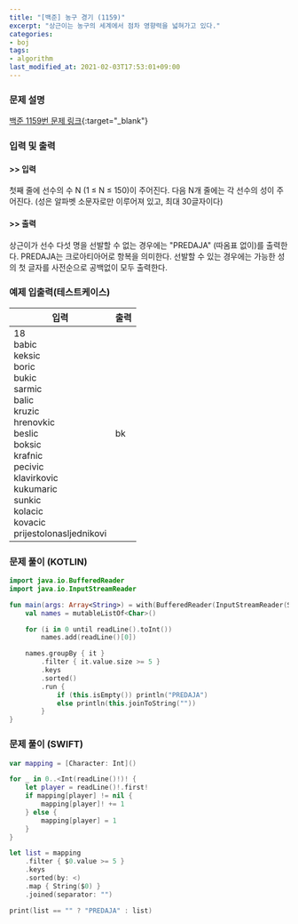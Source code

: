 ```yaml
---
title: "[백준] 농구 경기 (1159)"
excerpt: "상근이는 농구의 세계에서 점차 영향력을 넓혀가고 있다."
categories:
- boj
tags:
- algorithm
last_modified_at: 2021-02-03T17:53:01+09:00
---
```



### 문제 설명
[백준 1159번 문제 링크](https://www.acmicpc.net/problem/1159#description){:target="_blank"}




### 입력 및 출력
#### >> 입력
첫째 줄에 선수의 수 N (1 ≤ N ≤ 150)이 주어진다. 다음 N개 줄에는 각 선수의 성이 주어진다. (성은 알파벳 소문자로만 이루어져 있고, 최대 30글자이다)



#### >> 출력
상근이가 선수 다섯 명을 선발할 수 없는 경우에는 "PREDAJA" (따옴표 없이)를 출력한다. PREDAJA는 크로아티아어로 항복을 의미한다. 선발할 수 있는 경우에는 가능한 성의 첫 글자를 사전순으로 공백없이 모두 출력한다.





### 예제 입출력(테스트케이스)


|입력|출력|
|-----|------|
|18<br>babic<br>keksic<br>boric<br>bukic<br>sarmic<br>balic<br>kruzic<br>hrenovkic<br>beslic<br>boksic<br>krafnic<br>pecivic<br>klavirkovic<br>kukumaric<br>sunkic<br>kolacic<br>kovacic<br>prijestolonasljednikovi|bk|




### 문제 풀이 (KOTLIN)
```kotlin
import java.io.BufferedReader
import java.io.InputStreamReader

fun main(args: Array<String>) = with(BufferedReader(InputStreamReader(System.`in`))) {
    val names = mutableListOf<Char>()

    for (i in 0 until readLine().toInt())
        names.add(readLine()[0])

    names.groupBy { it }
        .filter { it.value.size >= 5 }
        .keys
        .sorted()
        .run {
            if (this.isEmpty()) println("PREDAJA")
            else println(this.joinToString(""))
        }
}
```





### 문제 풀이 (SWIFT)
```swift
var mapping = [Character: Int]()

for _ in 0..<Int(readLine()!)! {
    let player = readLine()!.first!
    if mapping[player] != nil {
        mapping[player]! += 1
    } else {
        mapping[player] = 1
    }
}

let list = mapping
    .filter { $0.value >= 5 }
    .keys
    .sorted(by: <)
    .map { String($0) }
    .joined(separator: "")

print(list == "" ? "PREDAJA" : list)

```